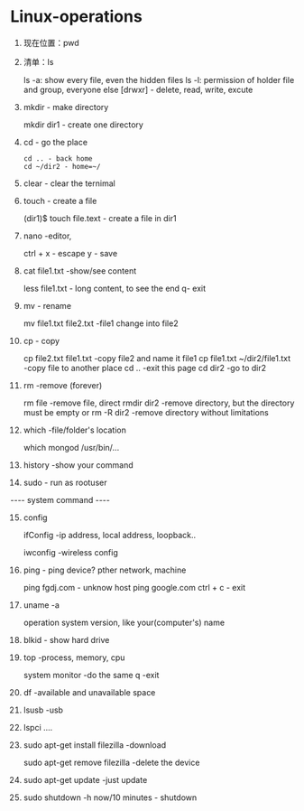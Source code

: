 # Linux-operations

1. 现在位置：pwd 

2. 清单：ls
      
      ls -a: show every file, even the hidden files
      ls -l: permission of holder file and group, everyone else
      [drwxr] - delete, read, write, excute 

3. mkdir - make directory

      mkdir dir1 - create one directory

4. cd - go the place

       cd .. - back home
       cd ~/dir2 - home=~/

5. clear - clear the ternimal

6. touch - create a file

   (dir1)$ touch file.text - create a file in dir1
   
7. nano -editor, 
     
     ctrl + x - escape
     y - save
     
8. cat file1.txt -show/see content

   less file1.txt -  long content, to see the end
   q- exit
   
9. mv - rename
      
      mv file1.txt file2.txt -file1 change into file2
 
10. cp - copy

    cp file2.txt file1.txt -copy file2 and name it file1
    cp file1.txt ~/dir2/file1.txt  -copy file to another place
    cd .. -exit this page
    cd dir2  -go to dir2
    
11. rm -remove (forever)

      rm file -remove file, direct
      rmdir dir2 -remove directory, but the directory must be empty
      or
      rm -R dir2 -remove directory without limitations

12. which -file/folder's location

      which mongod
      /usr/bin/...
      
13. history -show your command

14. sudo - run as rootuser

 ----   system command ----  
 
15. config

      ifConfig -ip address, local address, loopback..
      
      iwconfig -wireless config

16.  ping - ping device? pther network, machine

     ping fgdj.com - unknow host
     ping google.com 
     ctrl + c - exit
     
17. uname -a

      operation system version, like your(computer's) name

18. blkid - show hard drive
    
19. top -process, memory, cpu

      system monitor -do the same 
      q -exit

20. df -available and unavailable space

21. lsusb -usb

22. lspci ....

23. sudo apt-get install filezilla -download

    sudo apt-get remove filezilla -delete the device

24. sudo apt-get update -just update 

25. sudo shutdown -h now/10 minutes  - shutdown 
